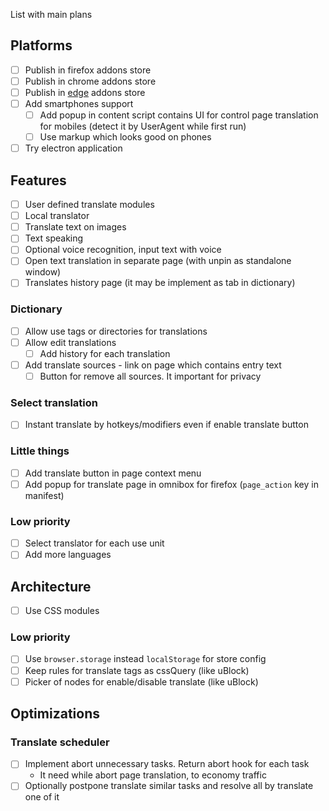 List with main plans

## Platforms

- [ ] Publish in firefox addons store
- [ ] Publish in chrome addons store
- [ ] Publish in [edge](https://docs.microsoft.com/en-us/microsoft-edge/extensions-chromium/publish/publish-extension) addons store
- [ ] Add smartphones support
  - [ ] Add popup in content script contains UI for control page translation for mobiles (detect it by UserAgent while first run)
  - [ ] Use markup which looks good on phones
- [ ] Try electron application

## Features

- [ ] User defined translate modules
- [ ] Local translator
- [ ] Translate text on images
- [ ] Text speaking
- [ ] Optional voice recognition, input text with voice
- [ ] Open text translation in separate page (with unpin as standalone window)
- [ ] Translates history page (it may be implement as tab in dictionary)

### Dictionary

- [ ] Allow use tags or directories for translations
- [ ] Allow edit translations
  - [ ] Add history for each translation
- [ ] Add translate sources - link on page which contains entry text
  - [ ] Button for remove all sources. It important for privacy

### Select translation

- [ ] Instant translate by hotkeys/modifiers even if enable translate button

### Little things

- [ ] Add translate button in page context menu
- [ ] Add popup for translate page in omnibox for firefox (`page_action` key in manifest)

### Low priority

- [ ] Select translator for each use unit
- [ ] Add more languages

## Architecture

- [ ] Use CSS modules

### Low priority

- [ ] Use `browser.storage` instead `localStorage` for store config
- [ ] Keep rules for translate tags as cssQuery (like uBlock)
- [ ] Picker of nodes for enable/disable translate (like uBlock)

## Optimizations

### Translate scheduler

- [ ] Implement abort unnecessary tasks. Return abort hook for each task
  - It need while abort page translation, to economy traffic
- [ ] Optionally postpone translate similar tasks and resolve all by translate one of it
